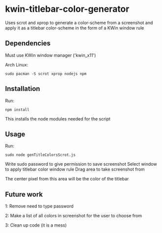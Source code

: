 # kwin-titlebar-color-generator
Uses scrot and xprop to generate a color-scheme from a screenshot and apply it as a titlebar color-scheme in the form of a KWin window rule

## Dependencies

Must use KWin window manager ('kwin_x11')

Arch Linux:
```
sudo pacman -S scrot xprop nodejs npm
```

## Installation

Run:
```
npm install
```
This installs the node modules needed for the script

## Usage

Run:
```
sudo node genTitleColorsScrot.js
```
Write sudo password to give permission to save screenshot
Select window to apply titlebar color window rule
Drag area to take screenshot from

The center pixel from this area will be the color of the titlebar

## Future work

1: Remove need to type password

2: Make a list of all colors in screenshot for the user to choose from

3: Clean up code (it is a mess)